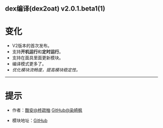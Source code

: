 
## dex编译(dex2oat) v2.0.1.beta1(1)

# 变化

- V2版本的首次发布。
- 支持**开机运行**和**定时运行**。
- 支持在面具里面更新模块。
- 编译模式更多了。
- *优化模块流畅度，提高模块稳定性。*

---

# 提示

- 作者：[酷安@柊疏柚](http://www.coolapk.com/u/11696005) [GitHub@染崎枫](https://github.com/SomesakiKaede)

- 模块地址：[GitHub](https://github.com/SomesakiKaede/Dex2oatRUN)

